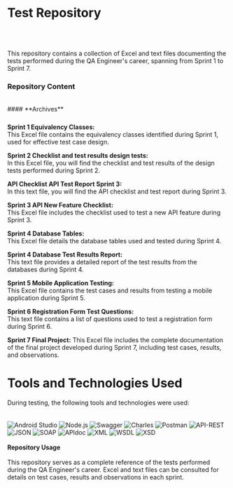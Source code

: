 # **Test Repository**
<br>
<br>

This repository contains a collection of Excel and text files documenting the tests performed during the QA Engineer's career, spanning from Sprint 1 to Sprint 7.
<br>

### **Repository Content**
<br>
#### **Archives**

##### 

**Sprint 1 Equivalency Classes:** 
<br>This Excel file contains the equivalency classes identified during Sprint 1, used for effective test case design.

**Sprint 2 Checklist and test results design tests:** 
<br>In this Excel file, you will find the checklist and test results of the design tests performed during Sprint 2.

**API Checklist API Test Report Sprint 3:**
<br>In this text file, you will find the API checklist and test report during Sprint 3.

**Sprint 3 API New Feature Checklist:**
<br>This Excel file includes the checklist used to test a new API feature during Sprint 3.

**Sprint 4 Database Tables:**
<br>This Excel file details the database tables used and tested during Sprint 4.

**Sprint 4 Database Test Results Report:**
<br>This text file provides a detailed report of the test results from the databases during Sprint 4.

**Sprint 5 Mobile Application Testing:**
<br>This Excel file contains the test cases and results from testing a mobile application during Sprint 5.

**Sprint 6 Registration Form Test Questions:**
<br>This text file contains a list of questions used to test a registration form during Sprint 6.

**Sprint 7 Final Project:**
This Excel file includes the complete documentation of the final project developed during Sprint 7, including test cases, results, and observations.

# **Tools and Technologies Used**

During testing, the following tools and technologies were used:
<br>
<br>
<br>
![Android Studio](https://img.shields.io/badge/Android%20Studio-3DDC84?style=for-the-badge&logo=android-studio&logoColor=white)
![Node.js](https://img.shields.io/badge/Node.js-43853D?style=for-the-badge&logo=node.js&logoColor=white)
![Swagger](https://img.shields.io/badge/Swagger-85EA2D?style=for-the-badge&logo=swagger&logoColor=black)
![Charles](https://img.shields.io/badge/Charles-000000?style=for-the-badge&logo=charles&logoColor=white)
![Postman](https://img.shields.io/badge/Postman-FF6C37?style=for-the-badge&logo=postman&logoColor=white)
![API-REST](https://img.shields.io/badge/API-REST-009688?style=for-the-badge&logoColor=white)
![JSON](https://img.shields.io/badge/JSON-000000?style=for-the-badge&logo=json&logoColor=white)
![SOAP](https://img.shields.io/badge/SOAP-FFCA28?style=for-the-badge&logoColor=black)
![APIdoc](https://img.shields.io/badge/APIdoc-E8E8E8?style=for-the-badge&logoColor=black)
![XML](https://img.shields.io/badge/XML-F68212?style=for-the-badge&logo=xml&logoColor=white)
![WSDL](https://img.shields.io/badge/WSDL-0769AD?style=for-the-badge&logoColor=white)
![XSD](https://img.shields.io/badge/XSD-0077B5?style=for-the-badge&logoColor=white)
<br>
<br>
**Repository Usage**
<br>
<br>
This repository serves as a complete reference of the tests performed during the QA Engineer's career. Excel and text files can be consulted for details on test cases, results and observations in each sprint.
<br>
<br>


